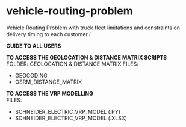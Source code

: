 # vehicle-routing-problem
Vehicle Routing Problem with truck fleet limitations and constraints on delivery timing to each customer _i_.

**GUIDE TO ALL USERS**

**TO ACCESS THE GEOLOCATION & DISTANCE MATRIX SCRIPTS** <br>
FOLDER: GEOLOCATION & DISTANCE MATRIX
FILES:
- GEOCODING
- OSRM_DISTANCE_MATRIX


**TO ACCESS THE VRP MODELLING** <br>
FILES:
- SCHNEIDER_ELECTRIC_VRP_MODEL (.PY)
- SCHNEIDER_ELECTRIC_VRP_MODEL (.XLSX)
